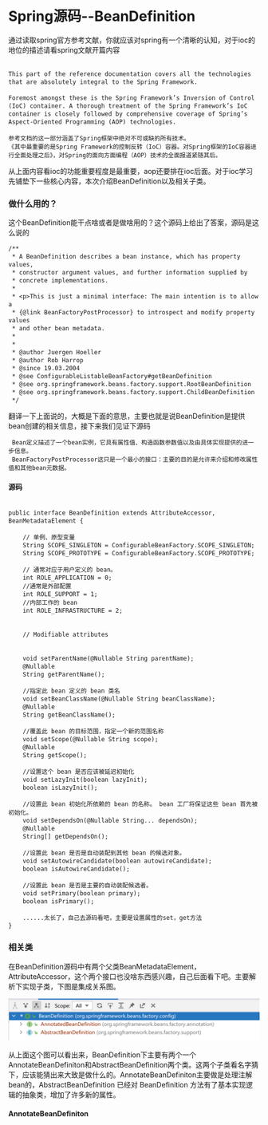 # Spring源码--BeanDefinition

通过读取spring官方参考文献，你就应该对spring有一个清晰的认知，对于ioc的地位的描述请看spring文献开篇内容

```

This part of the reference documentation covers all the technologies that are absolutely integral to the Spring Framework.

Foremost amongst these is the Spring Framework’s Inversion of Control (IoC) container. A thorough treatment of the Spring Framework’s IoC container is closely followed by comprehensive coverage of Spring’s Aspect-Oriented Programming (AOP) technologies. 

‎参考文档的这一部分涵盖了Spring框架中绝对不可或缺的所有技术。
‎《其中最重要的是Spring Framework的控制反转（IoC）容器。对Spring框架的IoC容器进行全面处理之后》，对Spring的面向方面编程（AOP）技术的全面报道紧随其后。

```



从上面内容看ioc的功能重要程度是最重要，aop还要排在ioc后面。对于ioc学习先铺垫下一些核心内容，本次介绍BeanDefinition以及相关子类。

### 做什么用的？

这个BeanDefinition能干点啥或者是做啥用的？这个源码上给出了答案，源码是这么说的

```
/**
 * A BeanDefinition describes a bean instance, which has property values,
 * constructor argument values, and further information supplied by
 * concrete implementations.
 *
 * <p>This is just a minimal interface: The main intention is to allow a
 * {@link BeanFactoryPostProcessor} to introspect and modify property values
 * and other bean metadata.
 *
 *
 * @author Juergen Hoeller
 * @author Rob Harrop
 * @since 19.03.2004
 * @see ConfigurableListableBeanFactory#getBeanDefinition
 * @see org.springframework.beans.factory.support.RootBeanDefinition
 * @see org.springframework.beans.factory.support.ChildBeanDefinition
 */
```

翻译一下上面说的，大概是下面的意思，主要也就是说BeanDefinition是提供bean创建的相关信息，接下来我们见证下源码

```
 Bean定义描述了一个bean实例，它具有属性值、构造函数参数值以及由具体实现提供的进一步信息。
 BeanFactoryPostProcessor这只是一个最小的接口：主要的目的是允许来介绍和修改属性值和其他bean元数据。
```



#### 源码

```

public interface BeanDefinition extends AttributeAccessor, BeanMetadataElement {

	// 单例、原型变量
	String SCOPE_SINGLETON = ConfigurableBeanFactory.SCOPE_SINGLETON;
	String SCOPE_PROTOTYPE = ConfigurableBeanFactory.SCOPE_PROTOTYPE;

	// 通常对应于用户定义的 bean。
	int ROLE_APPLICATION = 0;
	//通常是外部配置
	int ROLE_SUPPORT = 1;
	//内部工作的 bean
	int ROLE_INFRASTRUCTURE = 2;


	// Modifiable attributes


	void setParentName(@Nullable String parentName);
	@Nullable
	String getParentName();

	//指定此 bean 定义的 bean 类名
	void setBeanClassName(@Nullable String beanClassName);
	@Nullable
	String getBeanClassName();

	//覆盖此 bean 的目标范围，指定一个新的范围名称
	void setScope(@Nullable String scope);
	@Nullable
	String getScope();

	//设置这个 bean 是否应该被延迟初始化
	void setLazyInit(boolean lazyInit);
	boolean isLazyInit();

	//设置此 bean 初始化所依赖的 bean 的名称。 bean 工厂将保证这些 bean 首先被初始化。
	void setDependsOn(@Nullable String... dependsOn);
	@Nullable
	String[] getDependsOn();

	//设置此 bean 是否是自动装配到其他 bean 的候选对象。
	void setAutowireCandidate(boolean autowireCandidate);
	boolean isAutowireCandidate();

	//设置此 bean 是否是主要的自动装配候选者。
	void setPrimary(boolean primary);
	boolean isPrimary();

	......太长了，自己去源码看吧，主要是设置属性的set，get方法
}

```



### 相关类

在BeanDefinition源码中有两个父类BeanMetadataElement，AttributeAccessor，这个两个接口也没啥东西感兴趣，自己后面看下吧。主要解析下实现子类，下图是集成关系图。

![](..\picture\图片2.png)

从上面这个图可以看出来，BeanDefinition下主要有两个一个AnnotateBeanDefiniton和AbstractBeanDefinition两个类。这两个子类看名字猜下，应该能猜出来大致是做什么的。AnnotateBeanDefiniton主要做是处理注解bean的，AbstractBeanDefinition 已经对 BeanDefinition 方法有了基本实现逻辑的抽象类，增加了许多新的属性。

#### AnnotateBeanDefiniton


